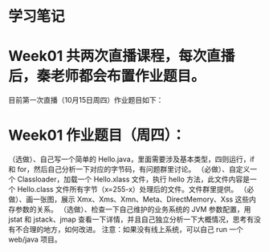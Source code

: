 # 学习笔记

# Week01 共两次直播课程，每次直播后，秦老师都会布置作业题目。
目前第一次直播（10月15日周四）作业题目如下：
# Week01 作业题目（周四）：
（选做）、自己写一个简单的 Hello.java，里面需要涉及基本类型，四则运行，if 和 for，然后自己分析一下对应的字节码，有问题群里讨论。
（必做）、自定义一个 Classloader，加载一个 Hello.xlass 文件，执行 hello 方法，此文件内容是一个 Hello.class 文件所有字节（x=255-x）处理后的文件。文件群里提供。
（必做）、画一张图，展示 Xmx、Xms、Xmn、Meta、DirectMemory、Xss 这些内存参数的关系。
（选做）、检查一下自己维护的业务系统的 JVM 参数配置，用 jstat 和 jstack、jmap 查看一下详情，并且自己独立分析一下大概情况，思考有没有不合理的地方，如何改进。
注意：如果没有线上系统，可以自己 run 一个 web/java 项目。